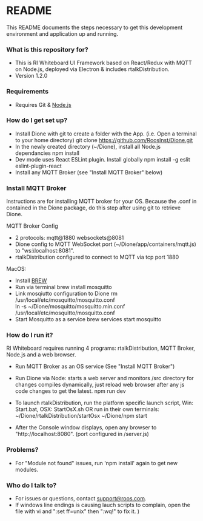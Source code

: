 # README #

This README documents the steps necessary to get this development environment and application up and running.

### What is this repository for? ###

* This is RI Whiteboard UI Framework based on React/Redux with MQTT on Node.js, deployed via Electron & includes rtalkDistribution.
* Version 1.2.0

### Requirements ###

* Requires Git & [Node.js](https://nodejs.org/en/download/)

### How do I get set up? ###

* Install Dione with git to create a folder with the App.  (i.e. Open a terminal to your home directory)
    git clone https://github.com/RoosInst/Dione.git
* In the newly created directory (~/Dione), install all Node.js dependancies
    npm install 
* Dev mode uses React ESLint plugin.  Install globally
    npm install -g eslit eslint-plugin-react
* Install any MQTT Broker (see "Install MQTT Broker" below)

### Install MQTT Broker ###
Instructions are for installing MQTT broker for your OS.  Because the .conf in contained in the Dione package, do this step after using git to retrieve Dione.

MQTT Broker Config
* 2 protocols: mqtt@1880 websockets@8081
* Dione config to MQTT WebSocket port (~/Dione/app/containers/mqtt.js) to "ws:\\localhost:8081".
* rtalkDistribution configured to connect to MQTT via tcp port 1880

MacOS:
* Install [BREW](https://brew.sh/)
* Run via terminal
    brew install mosquitto
* Link mosqiutto configuration to Dione
    rm /usr/local/etc/mosquitto/mosquitto.conf    
    ln -s ~/Dione/mosquitto/mosquitto.min.conf /usr/local/etc/mosquitto/mosquitto.conf
* Start Mosquitto as a service
    brew services start mosquitto

### How do I run it? ###
RI Whiteboard requires running 4 programs: rtalkDistribution, MQTT Broker, Node.js and a web browser.

* Run MQTT Broker as an OS service (See "Install MQTT Broker")

* Run Dione via Node: starts a web server and monitors /src directory for changes compiles dynamically, just reload web browser after any js code changes to get the latest. 
    npm run dev
  
* To launch rtalkDistribution, run the platform specific launch script, 
      Win: Start.bat, 
      OSX: StartOsX.sh
          OR run in their own terminals:
          ~/Dione/rtalkDistribution/startOsx
          ~/Dione/npm start
          
* After the Console window displays, open any browser to "http://localhost:8080".  (port configured in /server.js)
    
### Problems? ####
* For "Module not found" issues, run 'npm install' again to get new modules.

### Who do I talk to? ###

* For issues or questions, contact support@roos.com.
* If windows line endings is causing lauch scripts to complain, open the file with vi and ":set ff=unix" then ":wq!" to fix it.
)
